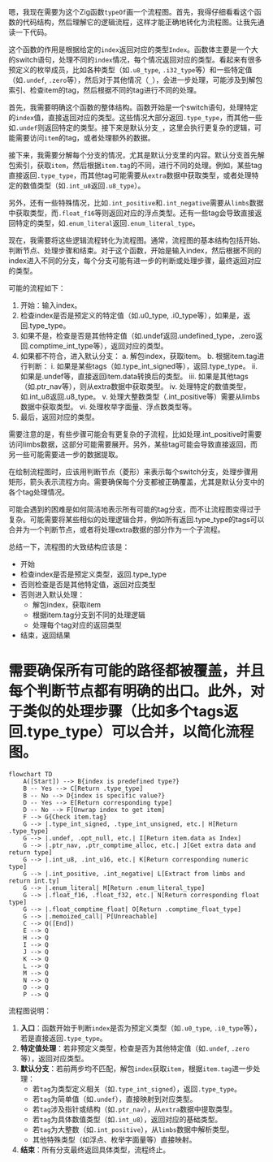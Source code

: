 嗯，我现在需要为这个Zig函数`typeOf`画一个流程图。首先，我得仔细看看这个函数的代码结构，然后理解它的逻辑流程，这样才能正确地转化为流程图。让我先通读一下代码。

这个函数的作用是根据给定的`index`返回对应的类型`Index`。函数体主要是一个大的switch语句，处理不同的`index`情况，每个情况返回对应的类型。看起来有很多预定义的枚举成员，比如各种类型（如`.u8_type`, `.i32_type`等）和一些特定值（如`.undef`, `.zero`等），然后对于其他情况（`_`），会进一步处理，可能涉及到解包索引、检查item的tag，然后根据不同的tag进行不同的处理。

首先，我需要明确这个函数的整体结构。函数开始是一个switch语句，处理特定的`index`值，直接返回对应的类型。这些情况大部分返回`.type_type`，而其他一些如`.undef`则返回特定的类型。接下来是默认分支`_`，这里会执行更复杂的逻辑，可能需要访问`item`的tag，或者处理额外的数据。

接下来，我需要分解每个分支的情况，尤其是默认分支里的内容。默认分支首先解包索引，获取`item`，然后根据`item.tag`的不同，进行不同的处理。例如，某些tag直接返回`.type_type`，而其他tag可能需要从`extra`数据中获取类型，或者处理特定的数值类型（如`.int_u8`返回`.u8_type`）。

另外，还有一些特殊情况，比如`.int_positive`和`.int_negative`需要从`limbs`数据中获取类型，而`.float_f16`等则返回对应的浮点类型。还有一些tag会导致直接返回特定的类型，如`.enum_literal`返回`.enum_literal_type`。

现在，我需要将这些逻辑流程转化为流程图。通常，流程图的基本结构包括开始、判断节点、处理步骤和结束。对于这个函数，开始是输入index，然后根据不同的index进入不同的分支，每个分支可能有进一步的判断或处理步骤，最终返回对应的类型。

可能的流程如下：

1. 开始：输入index。
2. 检查index是否是预定义的特定值（如.u0_type, .i0_type等），如果是，返回.type_type。
3. 如果不是，检查是否是其他特定值（如.undef返回.undefined_type，.zero返回.comptime_int_type等），返回对应的类型。
4. 如果都不符合，进入默认分支：
   a. 解包index，获取item。
   b. 根据item.tag进行判断：
      i. 如果是某些tags（如.type_int_signed等），返回.type_type。
      ii. 如果是.undef等，直接返回item.data转换后的类型。
      iii. 如果是其他tags（如.ptr_nav等），则从extra数据中获取类型。
      iv. 处理特定的数值类型，如.int_u8返回.u8_type。
      v. 处理大整数类型（.int_positive等）需要从limbs数据中获取类型。
      vi. 处理枚举字面量、浮点数类型等。
5. 最后，返回对应的类型。

需要注意的是，有些步骤可能会有更复杂的子流程，比如处理.int_positive时需要访问limbs数据，这部分可能需要展开。另外，某些tag可能会导致直接返回，而另一些可能需要进一步的数据提取。

在绘制流程图时，应该用判断节点（菱形）来表示每个switch分支，处理步骤用矩形，箭头表示流程方向。需要确保每个分支都被正确覆盖，尤其是默认分支中的各个tag处理情况。

可能会遇到的困难是如何简洁地表示所有可能的tag分支，而不让流程图变得过于复杂。可能需要将某些相似的处理逻辑合并，例如所有返回.type_type的tags可以合并为一个判断节点，或者将处理extra数据的部分作为一个子流程。

总结一下，流程图的大致结构应该是：

- 开始
- 检查index是否是预定义类型，返回.type_type
- 否则检查是否是其他特定值，返回对应类型
- 否则进入默认处理：
   - 解包index，获取item
   - 根据item.tag分支到不同的处理逻辑
   - 处理每个tag对应的返回类型
- 结束，返回结果

需要确保所有可能的路径都被覆盖，并且每个判断节点都有明确的出口。此外，对于类似的处理步骤（比如多个tags返回.type_type）可以合并，以简化流程图。
================================================
```mermaid
flowchart TD
    A([Start]) --> B{index is predefined type?}
    B -- Yes --> C[Return .type_type]
    B -- No --> D{index is specific value?}
    D -- Yes --> E[Return corresponding type]
    D -- No --> F[Unwrap index to get item]
    F --> G{Check item.tag}
    G --> |.type_int_signed, .type_int_unsigned, etc.| H[Return .type_type]
    G --> |.undef, .opt_null, etc.| I[Return item.data as Index]
    G --> |.ptr_nav, .ptr_comptime_alloc, etc.| J[Get extra data and return type]
    G --> |.int_u8, .int_u16, etc.| K[Return corresponding numeric type]
    G --> |.int_positive, .int_negative| L[Extract from limbs and return int.ty]
    G --> |.enum_literal| M[Return .enum_literal_type]
    G --> |.float_f16, .float_f32, etc.| N[Return corresponding float type]
    G --> |.float_comptime_float| O[Return .comptime_float_type]
    G --> |.memoized_call| P[Unreachable]
    C --> Q([End])
    E --> Q
    H --> Q
    I --> Q
    J --> Q
    K --> Q
    L --> Q
    M --> Q
    N --> Q
    O --> Q
    P --> Q
``` 

流程图说明：
1. **入口**：函数开始于判断`index`是否为预定义类型（如`.u0_type`, `.i0_type`等），若是直接返回`.type_type`。
2. **特定值处理**：若非预定义类型，检查是否为其他特定值（如`.undef`, `.zero`等），返回对应类型。
3. **默认分支**：若前两步均不匹配，解包`index`获取`item`，根据`item.tag`进一步处理：
   - 若`tag`为类型定义相关（如`.type_int_signed`），返回`.type_type`。
   - 若`tag`为简单值（如`.undef`），直接映射到对应类型。
   - 若`tag`涉及指针或结构（如`.ptr_nav`），从`extra`数据中提取类型。
   - 若`tag`为具体数值类型（如`.int_u8`），返回对应的基础类型。
   - 若`tag`为大整数（如`.int_positive`），从`limbs`数据中解析类型。
   - 其他特殊类型（如浮点、枚举字面量等）直接映射。
4. **结束**：所有分支最终返回具体类型，流程终止。
